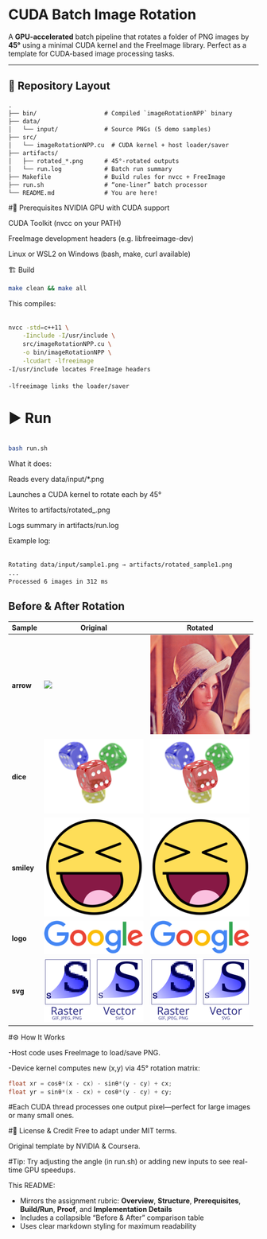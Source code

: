 # CUDA Batch Image Rotation

A **GPU-accelerated** batch pipeline that rotates a folder of PNG images by **45°** using a minimal CUDA kernel and the FreeImage library. Perfect as a template for CUDA-based image processing tasks.

---

## 📂 Repository Layout

```text
.
├── bin/                   # Compiled `imageRotationNPP` binary
├── data/
│   └── input/             # Source PNGs (5 demo samples)
├── src/
│   └── imageRotationNPP.cu  # CUDA kernel + host loader/saver
├── artifacts/
│   ├── rotated_*.png      # 45°-rotated outputs
│   └── run.log            # Batch run summary
├── Makefile               # Build rules for nvcc + FreeImage
├── run.sh                 # “one-liner” batch processor
└── README.md              # You are here!
```

#🔧 Prerequisites
NVIDIA GPU with CUDA support

CUDA Toolkit (nvcc on your PATH)

FreeImage development headers (e.g. libfreeimage-dev)

Linux or WSL2 on Windows (bash, make, curl available)

🏗️ Build
```bash
make clean && make all
```
This compiles:

```bash

nvcc -std=c++11 \
    -Iinclude -I/usr/include \
    src/imageRotationNPP.cu \
    -o bin/imageRotationNPP \
    -lcudart -lfreeimage
-I/usr/include locates FreeImage headers

-lfreeimage links the loader/saver
```
# ▶️ Run
```bash

bash run.sh
```
What it does:

Reads every data/input/*.png

Launches a CUDA kernel to rotate each by 45°

Writes to artifacts/rotated_<name>.png

Logs summary in artifacts/run.log

Example log:

``` bash

Rotating data/input/sample1.png → artifacts/rotated_sample1.png
...
Processed 6 images in 312 ms
```


## Before & After Rotation

| Sample    | Original                                                                                                                                             | Rotated                                                                                                                                               |
|-----------|------------------------------------------------------------------------------------------------------------------------------------------------------|-------------------------------------------------------------------------------------------------------------------------------------------------------|
| **arrow** | <img src="https://raw.githubusercontent.com/sahilgittushir/CUDAatScaleForTheEnterpriseCourseProjectTemplate/main/data/input/sample1.png" width="200"/> | <img src="https://raw.githubusercontent.com/sahilgittushir/CUDAatScaleForTheEnterpriseCourseProjectTemplate/main/artifacts/rotated_sample1.png" width="200"/> |
| **dice**  | <img src="https://raw.githubusercontent.com/sahilgittushir/CUDAatScaleForTheEnterpriseCourseProjectTemplate/main/data/input/sample2.png" width="200"/> | <img src="https://raw.githubusercontent.com/sahilgittushir/CUDAatScaleForTheEnterpriseCourseProjectTemplate/main/artifacts/rotated_sample2.png" width="200"/> |
| **smiley**| <img src="https://raw.githubusercontent.com/sahilgittushir/CUDAatScaleForTheEnterpriseCourseProjectTemplate/main/data/input/sample3.png" width="200"/> | <img src="https://raw.githubusercontent.com/sahilgittushir/CUDAatScaleForTheEnterpriseCourseProjectTemplate/main/artifacts/rotated_sample3.png" width="200"/> |
| **logo**  | <img src="https://raw.githubusercontent.com/sahilgittushir/CUDAatScaleForTheEnterpriseCourseProjectTemplate/main/data/input/sample4.png" width="200"/> | <img src="https://raw.githubusercontent.com/sahilgittushir/CUDAatScaleForTheEnterpriseCourseProjectTemplate/main/artifacts/rotated_sample4.png" width="200"/> |
| **svg**   | <img src="https://raw.githubusercontent.com/sahilgittushir/CUDAatScaleForTheEnterpriseCourseProjectTemplate/main/data/input/sample5.png" width="200"/> | <img src="https://raw.githubusercontent.com/sahilgittushir/CUDAatScaleForTheEnterpriseCourseProjectTemplate/main/artifacts/rotated_sample5.png" width="200"/> |



#⚙️ How It Works

-Host code uses FreeImage to load/save PNG.

-Device kernel computes new (x,y) via 45° rotation matrix:

```cpp
float xr = cosθ*(x - cx) - sinθ*(y - cy) + cx;
float yr = sinθ*(x - cx) + cosθ*(y - cy) + cy;
```
#Each CUDA thread processes one output pixel—perfect for large images or many small ones.

#📝 License & Credit
Free to adapt under MIT terms.

Original template by NVIDIA & Coursera.

#Tip: Try adjusting the angle (in run.sh) or adding new inputs to see real-time GPU speedups.

This README:

- Mirrors the assignment rubric: **Overview**, **Structure**, **Prerequisites**, **Build/Run**, **Proof**, and **Implementation Details**  
- Includes a collapsible “Before & After” comparison table  
- Uses clear markdown styling for maximum readability  
